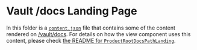 # Vault /docs Landing Page

In this folder is a [`content.json`](./content.json) file that contains some of the content rendered on [/vault/docs](https://developer.hashicorp.com/vault/docs). For details on how the view component uses this content, please check [the README for `ProductRootDocsPathLanding`](/src/views/product-root-docs-path-landing/README.md).
